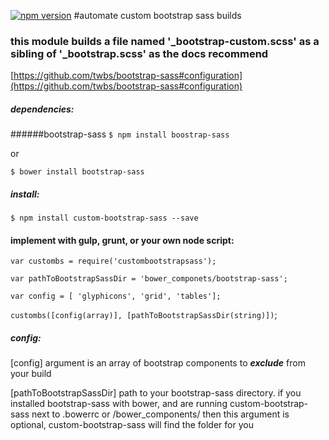 [![npm version](https://badge.fury.io/js/custom-bootstrap-sass.svg)](https://badge.fury.io/js/custom-bootstrap-sass)
#automate custom bootstrap sass builds
### this module builds a file named '_bootstrap-custom.scss' as a sibling of '_bootstrap.scss' as the docs recommend
[https://github.com/twbs/bootstrap-sass#configuration](https://github.com/twbs/bootstrap-sass#configuration)
##### dependencies:
######bootstrap-sass
`$ npm install boostrap-sass`

or

`$ bower install bootstrap-sass`

##### install:
`$ npm install custom-bootstrap-sass --save`


#### implement with gulp, grunt, or your own node script:
`var custombs = require('custombootstrapsass');`

`var pathToBootstrapSassDir = 'bower_componets/bootstrap-sass';`

`var config = [ 'glyphicons', 'grid', 'tables'];`

`custombs([config(array)], [pathToBootstrapSassDir(string)])`;

##### config:
[config] argument is an array of bootstrap components to __*exclude*__ from your build

[pathToBootstrapSassDir] path to your bootstrap-sass directory. if you installed bootstrap-sass with bower, and are running custom-bootstrap-sass next to .bowerrc or /bower_components/ then this argument is optional, custom-bootstrap-sass will find the folder for you
